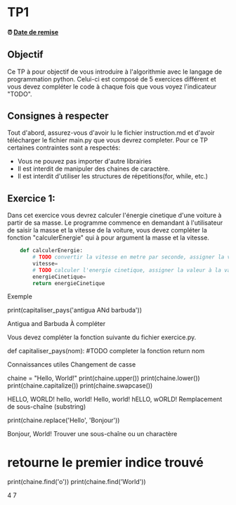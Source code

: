 # TP1

<!--- Changer la date de remise en modifiant le URL--->
#### :alarm_clock: [Date de remise](https://www.timeanddate.com/countdown/generic?iso=20210131T2359&p0=165&msg=Remise&font=cursive&csz=1#)

## Objectif

Ce TP à pour objectif de vous introduire à l'algorithmie avec le langage de programmation python.
Celui-ci est composé de 5 exercices différent et vous devez compléter le code à chaque fois que vous voyez l'indicateur "TODO".

## Consignes à respecter

Tout d'abord, assurez-vous d'avoir lu le fichier instruction.md et d'avoir télécharger le fichier main.py que vous devrez completer.
Pour ce TP certaines contraintes sont a respectés:
- Vous ne pouvez pas importer d'autre librairies
- Il est interdit de manipuler des chaines de caractère.
- Il est interdit d'utiliser les structures de répetitions(for, while, etc.) 

## Exercice 1:
Dans cet exercice vous devrez calculer l'énergie cinetique d'une voiture à partir de sa masse. Le programme commence en demandant à l'utilisateur de saisir la masse et la vitesse de la voiture, vous devez compléter la fonction "calculerEnergie" qui à pour argument la masse et la vitesse.
```python
    def calculerEnergie:
        # TODO convertir la vitesse en metre par seconde, assigner la valeur à la variable "vitesse"
        vitesse=
        # TODO calculer l'energie cinetique, assigner la valeur à la variable "energieCinetique"
        energieCinetique=
        return energieCinetique
```
Exemple

print(capitaliser_pays('antigua ANd barbuda'))

Antigua and Barbuda
À compléter

Vous devez compléter la fonction suivante du fichier exercice.py.

def capitaliser_pays(nom):
    #TODO completer la fonction
    return nom

Connaissances utiles
Changement de casse

chaine = "Hello, World!"
print(chaine.upper())
print(chaine.lower())
print(chaine.capitalize())
print(chaine.swapcase())

HELLO, WORLD!
hello, world!
Hello, world!
hELLO, wORLD!
Remplacement de sous-chaîne (substring)

print(chaine.replace('Hello', 'Bonjour'))

Bonjour, World!
Trouver une sous-chaîne ou un charactère

# retourne le premier indice trouvé
print(chaine.find('o'))
print(chaine.find('World'))

4
7
